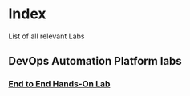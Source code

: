 # Index

List of all relevant Labs

## DevOps Automation Platform labs

### [End to End Hands-On Lab](https://devopsautomationlabs.github.io/End2End/)